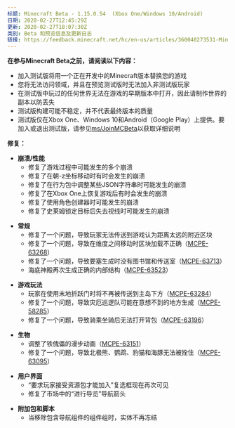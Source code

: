 ```yaml
---
标题: Minecraft Beta - 1.15.0.54  (Xbox One/Windows 10/Android)
日期: 2020-02-27T12:45:29Z
更新: 2020-02-27T18:07:30Z
类别: Beta 和预览信息及更新日志
链接: https://feedback.minecraft.net/hc/en-us/articles/360040273531-Minecraft-Beta-1-15-0-54-Xbox-One-Windows-10-Android
---
```


**在参与Minecraft Beta之前，请阅读以下内容：**

- 加入测试版将用一个正在开发中的Minecraft版本替换您的游戏
- 您将无法访问领域，并且在预览测试版时无法加入非测试版玩家
- 在测试版中玩过的任何世界无法在游戏的早期版本中打开，因此请制作世界的副本以防丢失
- 测试版构建可能不稳定，并不代表最终版本的质量
- 测试版仅在Xbox One、Windows 10和Android（Google Play）上提供。要加入或退出测试版，请参见[ms/JoinMCBeta](https://aka.ms/JoinMCBeta)以获取详细说明

**修复：**

- **崩溃/性能**
  - 修复了游戏过程中可能发生的多个崩溃
  - 修复了在朝-z坐标移动时有时会发生的崩溃
  - 修复了在行为包中调整某些JSON字符串时可能发生的崩溃
  - 修复了在Xbox One上恢复游戏后有时会发生的崩溃
  - 修复了使用角色创建器时可能发生的崩溃
  - 修复了史莱姆锁定目标后失去视线时可能发生的崩溃

<!-- -->

- **常规**
  - 修复了一个问题，导致玩家无法传送到游戏认为距离太远的附近区块
  - 修复了一个问题，导致在维度之间移动时区块加载不正确（[MCPE-63268](https://bugs.mojang.com/browse/MCPE-63268)）
  - 修复了一个问题，导致要塞生成时没有图书馆和传送室（[MCPE-63713](https://bugs.mojang.com/browse/MCPE-63713)）
  - 海底神殿再次生成正确的内部结构（[MCPE-63523](https://bugs.mojang.com/browse/MCPE-63523)）

<!-- -->

- **游戏玩法**
  - 玩家在使用末地折跃门时将不再被传送到主岛下方（[MCPE-63284](https://bugs.mojang.com/browse/MCPE-63284)）
  - 修复了一个问题，导致灾厄巡逻队可能在意想不到的地方生成（[MCPE-58285](https://bugs.mojang.com/browse/MCPE-58285)）
  - 修复了一个问题，导致骑乘坐骑后无法打开背包（[MCPE-63196](https://bugs.mojang.com/browse/MCPE-63196)）

<!-- -->

- **生物**
  - 调整了铁傀儡的漫步动画（[MCPE-63151](https://bugs.mojang.com/browse/MCPE-63151)）
  - 修复了一个问题，导致北极熊、鹦鹉、豹猫和海豚无法被拴住（[MCPE-63095](https://bugs.mojang.com/browse/MCPE-63095)）

<!-- -->

- **用户界面**
  - “要求玩家接受资源包才能加入”复选框现在再次可见
  - 修复了市场中的“进行导览”导航箭头

<!-- -->

- **附加包和脚本**
  - 当移除包含导航组件的组件组时，实体不再冻结
